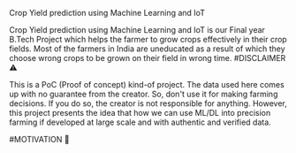 Crop Yield prediction using Machine Learning and IoT

Crop Yield prediction using Machine Learning and IoT is our Final year B.Tech Project which helps the farmer to grow crops effectively in their crop fields. Most of the farmers in India are uneducated as a result of which they choose wrong crops to be grown on their field in wrong time.
#DISCLAIMER ⚠️

This is a PoC (Proof of concept) kind-of project. The data used here comes up with no guarantee from the creator. So, don't use it for making farming decisions. If you do so, the creator is not responsible for anything. However, this project presents the idea that how we can use ML/DL into precision farming if developed at large scale and with authentic and verified data.

#MOTIVATION 💪

